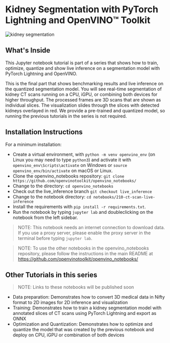 # Kidney Segmentation with PyTorch Lightning and OpenVINO™ Toolkit

![kidney segmentation](https://user-images.githubusercontent.com/15709723/134784204-cf8f7800-b84c-47f5-a1d8-25a9afab88f8.gif)


## What's Inside

This Jupyter notebook tutorial is part of a series that shows how to train, optimize, quantize and show live inference on a segmentation model with PyTorch  Lightning and OpenVINO.

This is the final part that shows benchmarking results and live inference on the quantized segmentation model. You will see real-time segmentation of kidney CT scans running on a CPU, iGPU, or combining both devices for higher throughput. The processed frames are 3D scans that are shown as individual slices. The visualization slides through the slices with detected kidneys overlayed in red. 
We provide a pre-trained and quantized model, so running the previous tutorials in the series is not required.

## Installation Instructions

For a minimum installation:

* Create a virtual environment, with `python -m venv openvino_env` (on Linux you may need to type `python3`) and activate it with `openvino_env\Scripts\activate` on Windows or `source openvino_env/bin/activate` on macOS or Linux.
* Clone the openvino_notebooks repository: `git clone https://github.com/openvinotoolkit/openvino_notebooks/`
* Change to the directory: `cd openvino_notebooks`
* Check out the live_inference branch `git checkout live_inference`
* Change to the notebook directory: `cd notebooks/210-ct-scan-live-inference`
* Install the requirements with `pip install -r requirements.txt`.
* Run the notebook by typing `jupyter lab` and doubleclicking on the notebook from the left sidebar.

> NOTE: This notebook needs an internet connection to download data. If you use a proxy server, please enable the proxy server in the terminal before typing `jupyter lab`.

> NOTE: To use the other notebooks in the openvino_notebooks repository, please follow the instructions in the main README at https://github.com/openvinotoolkit/openvino_notebooks/

## Other Tutorials in this series 

> NOTE: Links to these notebooks will be published soon

* Data preparation: Demonstrates how to convert 3D medical data in Nifty format to 2D images for 2D inference and visualization
* Training: Demonstrates how to train a kidney segmentation model with annotated slices of CT scans using PyTorch Lightning and export as ONNX
* Optimization and Quantization: Demonstrates how to optimize and quantize the model that was created by the previous notebook and deploy on CPU, iGPU or combination of both devices
